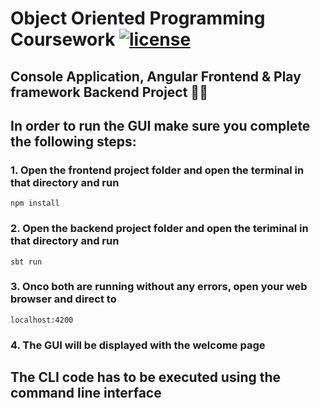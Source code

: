 # Object Oriented Programming Coursework [![license](https://img.shields.io/github/license/DAVFoundation/captain-n3m0.svg?style=flat-square)](https://github.com/DAVFoundation/captain-n3m0/blob/master/LICENSE)
## Console Application, Angular Frontend & Play framework Backend Project  👨‍💻

## In order to run the GUI make sure you complete the following steps:
### 1. Open the frontend project folder and open the terminal in that directory and run
	npm install

### 2. Open the backend project folder and open the teriminal in that directory and run
	sbt run

### 3. Onco both are running without any errors, open your web browser and direct to
	localhost:4200

### 4. The GUI will be displayed with the welcome page

## The CLI code has to be executed using the command line interface

 
